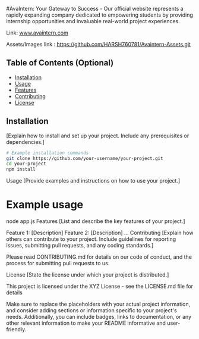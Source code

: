 #AvaIntern: Your Gateway to Success - Our official website represents a rapidly expanding company dedicated to empowering students by providing internship opportunities and invaluable real-world project experiences.

 Link: www.avaintern.com
 
Assets/Images link : https://github.com/HARSH760781/Avaintern-Assets.git 

## Table of Contents (Optional)

- [Installation](#installation)
- [Usage](#usage)
- [Features](#features)
- [Contributing](#contributing)
- [License](#license)

## Installation

[Explain how to install and set up your project. Include any prerequisites or dependencies.]

```bash
# Example installation commands
git clone https://github.com/your-username/your-project.git
cd your-project
npm install

```
Usage
[Provide examples and instructions on how to use your project.]
# Example usage
node app.js
Features
[List and describe the key features of your project.]

Feature 1: [Description]
Feature 2: [Description]
...
Contributing
[Explain how others can contribute to your project. Include guidelines for reporting issues, submitting pull requests, and any coding standards.]

Please read CONTRIBUTING.md for details on our code of conduct, and the process for submitting pull requests to us.

License
[State the license under which your project is distributed.]

This project is licensed under the XYZ License - see the LICENSE.md file for details


Make sure to replace the placeholders with your actual project information, and consider adding sections or information specific to your project's needs. Additionally, you can include badges, links to documentation, or any other relevant information to make your README informative and user-friendly.
